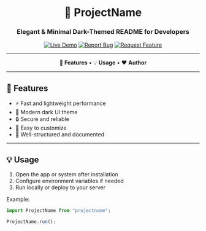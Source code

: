 <!-- Modern Dark Themed README Template (No Installation Section) -->
<div align="center">

# 🌙 **ProjectName**
### Elegant & Minimal Dark-Themed README for Developers

[![Live Demo](https://img.shields.io/badge/Live-Demo-blue?style=for-the-badge)](#)
[![Report Bug](https://img.shields.io/badge/Report-Bug-red?style=for-the-badge)](#)
[![Request Feature](https://img.shields.io/badge/Request-Feature-green?style=for-the-badge)](#)

---

🧠 **Features** • 💡 **Usage** • ❤️ **Author**

---

</div>

## 🧠 Features
- ⚡ Fast and lightweight performance  
- 🌙 Modern dark UI theme  
- 🔒 Secure and reliable  
- 🧩 Easy to customize  
- 💾 Well-structured and documented  

---

## 💡 Usage

1. Open the app or system after installation  
2. Configure environment variables if needed  
3. Run locally or deploy to your server  

Example:
```js
import ProjectName from "projectname";

ProjectName.run();
